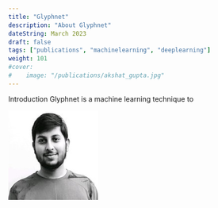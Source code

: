 ```yaml
---
title: "Glyphnet"
description: "About Glyphnet"
dateString: March 2023
draft: false
tags: ["publications", "machinelearning", "deeplearning"]
weight: 101
#cover:
#    image: "/publications/akshat_gupta.jpg"
---
```


Introduction
Glyphnet is a machine learning technique to

![](publications/akshat_gupta.jpg)